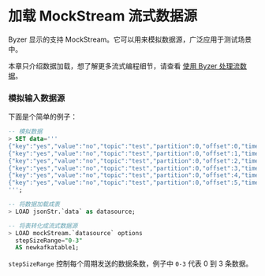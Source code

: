 # 加载 MockStream 流式数据源

Byzer 显示的支持 MockStream。它可以用来模拟数据源，广泛应用于测试场景中。

本章只介绍数据加载，想了解更多流式编程细节，请查看 [使用 Byzer 处理流数据](/byzer-lang/zh-cn/streaming/README.md)。

### 模拟输入数据源

下面是个简单的例子：

```sql
-- 模拟数据
> SET data='''
{"key":"yes","value":"no","topic":"test","partition":0,"offset":0,"timestamp":"2008-01-24 18:01:01.001","timestampType":0}
{"key":"yes","value":"no","topic":"test","partition":0,"offset":1,"timestamp":"2008-01-24 18:01:01.002","timestampType":0}
{"key":"yes","value":"no","topic":"test","partition":0,"offset":2,"timestamp":"2008-01-24 18:01:01.003","timestampType":0}
{"key":"yes","value":"no","topic":"test","partition":0,"offset":3,"timestamp":"2008-01-24 18:01:01.003","timestampType":0}
{"key":"yes","value":"no","topic":"test","partition":0,"offset":4,"timestamp":"2008-01-24 18:01:01.003","timestampType":0}
{"key":"yes","value":"no","topic":"test","partition":0,"offset":5,"timestamp":"2008-01-24 18:01:01.003","timestampType":0}
''';

-- 将数据加载成表
> LOAD jsonStr.`data` as datasource;

-- 将表转化成流式数据源
> LOAD mockStream.`datasource` options
  stepSizeRange="0-3"
  AS newkafkatable1;
```
`stepSizeRange` 控制每个周期发送的数据条数，例子中 `0-3` 代表 0 到 3 条数据。